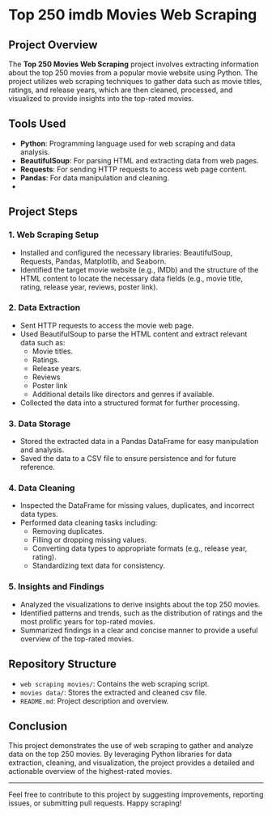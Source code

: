 # Top 250 imdb Movies Web Scraping

## Project Overview
The **Top 250 Movies Web Scraping** project involves extracting information about the top 250 movies from a popular movie website using Python. The project utilizes web scraping techniques to gather data such as movie titles, ratings, and release years, which are then cleaned, processed, and visualized to provide insights into the top-rated movies.

## Tools Used
- **Python**: Programming language used for web scraping and data analysis.
- **BeautifulSoup**: For parsing HTML and extracting data from web pages.
- **Requests**: For sending HTTP requests to access web page content.
- **Pandas**: For data manipulation and cleaning.
- 
## Project Steps

### 1. Web Scraping Setup
- Installed and configured the necessary libraries: BeautifulSoup, Requests, Pandas, Matplotlib, and Seaborn.
- Identified the target movie website (e.g., IMDb) and the structure of the HTML content to locate the necessary data fields (e.g., movie title, rating, release year, reviews, poster link).

### 2. Data Extraction
- Sent HTTP requests to access the movie web page.
- Used BeautifulSoup to parse the HTML content and extract relevant data such as:
  - Movie titles.
  - Ratings.
  - Release years.
  - Reviews
  - Poster link
  - Additional details like directors and genres if available.
- Collected the data into a structured format for further processing.

### 3. Data Storage
- Stored the extracted data in a Pandas DataFrame for easy manipulation and analysis.
- Saved the data to a CSV file to ensure persistence and for future reference.

### 4. Data Cleaning
- Inspected the DataFrame for missing values, duplicates, and incorrect data types.
- Performed data cleaning tasks including:
  - Removing duplicates.
  - Filling or dropping missing values.
  - Converting data types to appropriate formats (e.g., release year, rating).
  - Standardizing text data for consistency.

### 5. Insights and Findings
- Analyzed the visualizations to derive insights about the top 250 movies.
- Identified patterns and trends, such as the distribution of ratings and the most prolific years for top-rated movies.
- Summarized findings in a clear and concise manner to provide a useful overview of the top-rated movies.

## Repository Structure
- `web scraping movies/`: Contains the web scraping script.
- `movies data/`: Stores the extracted and cleaned csv file.
- `README.md`: Project description and overview.


## Conclusion
This project demonstrates the use of web scraping to gather and analyze data on the top 250 movies. By leveraging Python libraries for data extraction, cleaning, and visualization, the project provides a detailed and actionable overview of the highest-rated movies.

---

Feel free to contribute to this project by suggesting improvements, reporting issues, or submitting pull requests. Happy scraping!
